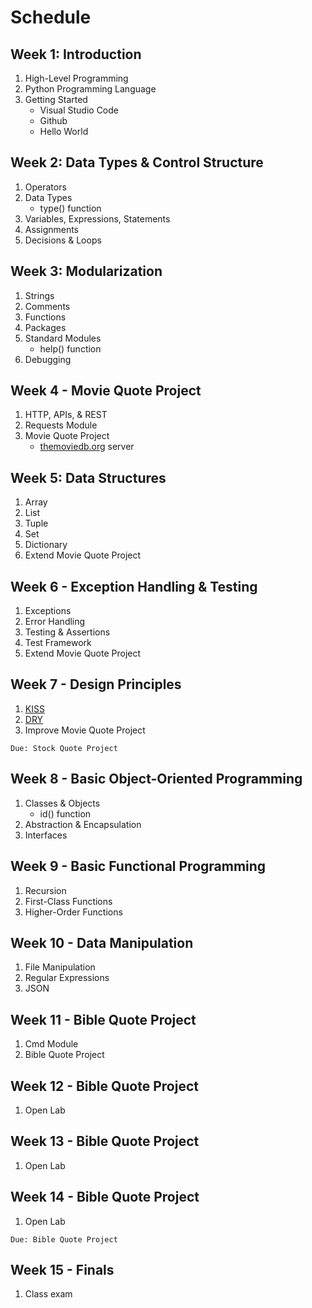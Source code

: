 # Schedule

## Week 1: Introduction
1. High-Level Programming
2. Python Programming Language
3. Getting Started
   * Visual Studio Code
   * Github
   * Hello World

## Week 2: Data Types & Control Structure
1. Operators
2. Data Types
   - type() function
3. Variables, Expressions, Statements
4. Assignments
5. Decisions & Loops

## Week 3: Modularization
1. Strings
2. Comments
3. Functions
4. Packages
5. Standard Modules
   - help() function
6. Debugging

## Week 4 - Movie Quote Project
1. HTTP, APIs, & REST
2. Requests Module
3. Movie Quote Project
   - [themoviedb.org](themoviedb.org) server

## Week 5: Data Structures
1. Array
2. List
3. Tuple
4. Set
5. Dictionary
6. Extend Movie Quote Project

## Week 6 - Exception Handling & Testing
1. Exceptions
2. Error Handling
3. Testing & Assertions
4. Test Framework
5. Extend Movie Quote Project

## Week 7 - Design Principles
1. [KISS](https://dzone.com/articles/software-design-principles-dry-and-kiss)
2. [DRY](https://dzone.com/articles/software-design-principles-dry-and-kiss)
4. Improve Movie Quote Project

`Due: Stock Quote Project`

## Week 8 - Basic Object-Oriented Programming
1. Classes & Objects
   - id() function
2. Abstraction & Encapsulation
3. Interfaces

## Week 9 - Basic Functional Programming
1. Recursion
2. First-Class Functions
3. Higher-Order Functions

## Week 10 - Data Manipulation
1. File Manipulation
2. Regular Expressions
3. JSON

## Week 11 - Bible Quote Project
1. Cmd Module
2. Bible Quote Project

## Week 12 - Bible Quote Project
1. Open Lab

## Week 13 - Bible Quote Project
1. Open Lab

## Week 14 - Bible Quote Project
1. Open Lab

`Due: Bible Quote Project`

## Week 15 - Finals
1. Class exam
